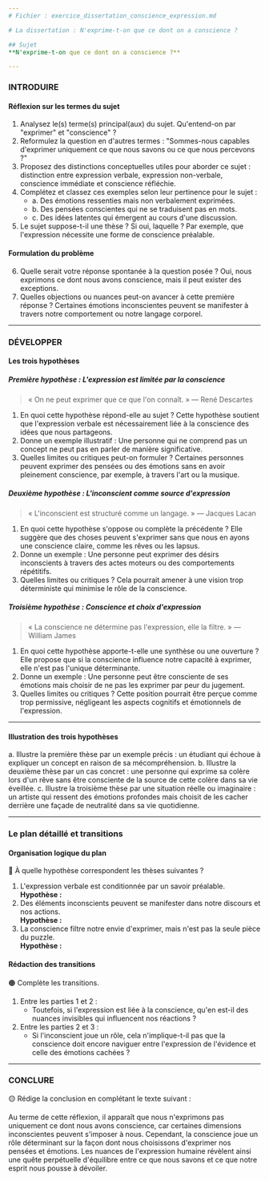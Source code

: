 ```yaml
---
# Fichier : exercice_dissertation_conscience_expression.md

# La dissertation : N'exprime-t-on que ce dont on a conscience ?

## Sujet
**N'exprime-t-on que ce dont on a conscience ?**

---
```


### INTRODUIRE

#### Réflexion sur les termes du sujet

1. Analysez le(s) terme(s) principal(aux) du sujet. Qu'entend-on par "exprimer" et "conscience" ?
2. Reformulez la question en d'autres termes : "Sommes-nous capables d'exprimer uniquement ce que nous savons ou ce que nous percevons ?"
3. Proposez des distinctions conceptuelles utiles pour aborder ce sujet : distinction entre expression verbale, expression non-verbale, conscience immédiate et conscience réfléchie.
4. Complétez et classez ces exemples selon leur pertinence pour le sujet :
   - a. Des émotions ressenties mais non verbalement exprimées.
   - b. Des pensées conscientes qui ne se traduisent pas en mots.
   - c. Des idées latentes qui émergent au cours d'une discussion.
5. Le sujet suppose-t-il une thèse ? Si oui, laquelle ? Par exemple, que l'expression nécessite une forme de conscience préalable.

#### Formulation du problème

6. Quelle serait votre réponse spontanée à la question posée ? Oui, nous exprimons ce dont nous avons conscience, mais il peut exister des exceptions.
7. Quelles objections ou nuances peut-on avancer à cette première réponse ? Certaines émotions inconscientes peuvent se manifester à travers notre comportement ou notre langage corporel.

---

### DÉVELOPPER

#### Les trois hypothèses

##### Première hypothèse : L'expression est limitée par la conscience

> « On ne peut exprimer que ce que l'on connaît. » — René Descartes

1. En quoi cette hypothèse répond-elle au sujet ? Cette hypothèse soutient que l'expression verbale est nécessairement liée à la conscience des idées que nous partageons.
2. Donne un exemple illustratif : Une personne qui ne comprend pas un concept ne peut pas en parler de manière significative.
3. Quelles limites ou critiques peut-on formuler ? Certaines personnes peuvent exprimer des pensées ou des émotions sans en avoir pleinement conscience, par exemple, à travers l'art ou la musique.

##### Deuxième hypothèse : L'inconscient comme source d'expression

> « L'inconscient est structuré comme un langage. » — Jacques Lacan

1. En quoi cette hypothèse s'oppose ou complète la précédente ? Elle suggère que des choses peuvent s'exprimer sans que nous en ayons une conscience claire, comme les rêves ou les lapsus.
2. Donne un exemple : Une personne peut exprimer des désirs inconscients à travers des actes moteurs ou des comportements répétitifs.
3. Quelles limites ou critiques ? Cela pourrait amener à une vision trop déterministe qui minimise le rôle de la conscience.

##### Troisième hypothèse : Conscience et choix d'expression

> « La conscience ne détermine pas l'expression, elle la filtre. » — William James

1. En quoi cette hypothèse apporte-t-elle une synthèse ou une ouverture ? Elle propose que si la conscience influence notre capacité à exprimer, elle n'est pas l'unique déterminante.
2. Donne un exemple : Une personne peut être consciente de ses émotions mais choisir de ne pas les exprimer par peur du jugement.
3. Quelles limites ou critiques ? Cette position pourrait être perçue comme trop permissive, négligeant les aspects cognitifs et émotionnels de l'expression.

---

#### Illustration des trois hypothèses

a. Illustre la première thèse par un exemple précis : un étudiant qui échoue à expliquer un concept en raison de sa mécompréhension.
b. Illustre la deuxième thèse par un cas concret : une personne qui exprime sa colère lors d'un rêve sans être consciente de la source de cette colère dans sa vie éveillée.
c. Illustre la troisième thèse par une situation réelle ou imaginaire : un artiste qui ressent des émotions profondes mais choisit de les cacher derrière une façade de neutralité dans sa vie quotidienne.

---

### Le plan détaillé et transitions

#### Organisation logique du plan

🔴 À quelle hypothèse correspondent les thèses suivantes ?

1. L'expression verbale est conditionnée par un savoir préalable.  
   **Hypothèse :**
2. Des éléments inconscients peuvent se manifester dans notre discours et nos actions.   
   **Hypothèse :**
3. La conscience filtre notre envie d'exprimer, mais n'est pas la seule pièce du puzzle.  
   **Hypothèse :**

#### Rédaction des transitions

🟠 Complète les transitions.

1. Entre les parties 1 et 2 :  
   - Toutefois, si l'expression est liée à la conscience, qu'en est-il des nuances invisibles qui influencent nos réactions ?
2. Entre les parties 2 et 3 :  
   - Si l'inconscient joue un rôle, cela n'implique-t-il pas que la conscience doit encore naviguer entre l'expression de l'évidence et celle des émotions cachées ?

---

### CONCLURE

🟡 Rédige la conclusion en complétant le texte suivant :

Au terme de cette réflexion, il apparaît que nous n'exprimons pas uniquement ce dont nous avons conscience, car certaines dimensions inconscientes peuvent s'imposer à nous. Cependant, la conscience joue un rôle déterminant sur la façon dont nous choisissons d'exprimer nos pensées et émotions. Les nuances de l'expression humaine révèlent ainsi une quête perpétuelle d'équilibre entre ce que nous savons et ce que notre esprit nous pousse à dévoiler.